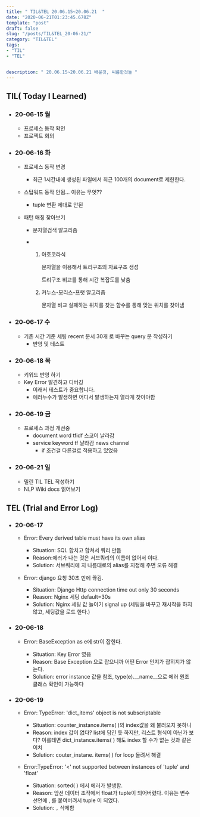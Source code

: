 ```yaml
---
title: " TIL&TEL 20.06.15~20.06.21  "
date: "2020-06-21T01:23:45.678Z"
template: "post"
draft: false
slug: "/posts/TIL&TEL_20-06-21/"
category: "TIL&TEL"
tags:
- "TIL"
- "TEL"


description: " 20.06.15~20.06.21 배운것, 씨름한것들 "
---
```


## TIL( Today I Learned)

- ### 20-06-15 월

  - 프로세스 동작 확인
  - 프로젝트 회의

- ### 20-06-16 화

  - 프로세스 동작 변경

    - 최근 1시간내에 생성된 파일에서 최근 100개의 document로 제한한다. 

  - 스탑워드 동작 안됨... 이유는 무엇??

    - tuple 변환 제대로 안된

  - 패턴 매칭 찾아보기

    - 문자열검색 알고리즘

    - 1. 아호코라식

         문자열을 이용해서 트리구조의 자료구조 생성

         트리구조 비교를 통해 시간 복잡도를 낮춤

      2. 커누스-모리스-프랫 알고리즘

         문자열 비교 실패하는 위치를 찾는 함수를 통해 맞는 위치를 찾아냄

- ### 20-06-17 수

  - 기존 시간 기준 세팅 recent 문서 30개 로 바꾸는 query 문 작성하기
    - 반영 및 테스트

- ### 20-06-18 목

  - 키워드 반영 하기
  - Key Error 발견하고 디버깅
    - 이래서 테스트가 중요합니다.
    - 에러누수가 발생하면 어디서 발생하는지 열라게 찾아야함

- ### 20-06-19 금

  - 프로세스 과정 개선중
    - document word tfidf 스코어 날라감
    - service keyword tf 날라감 news channel 
      - if 조건걸 다른걸로 적용하고 있었음

- ### 20-06-21 일

  - 밀린 TIL TEL 작성하기
  - NLP Wiki docs 읽어보기

## TEL (Trial and Error Log)

- ### 20-06-17

  - Error: Every derived table must have its own alias

    - Situation: SQL 합치고 합쳐서 쿼리 만듬
    - Reason:에러가 나는 것은 서브쿼리의 이름이 없어서 이다.
    - Solution: 서브쿼리에 지 나름대로의 alias를 지정해 주면 오류 해결

  - Error: django 요청 30초 만에 끊김.

     

    - Situation: Django Http connection time out only 30 seconds
    - Reason: Nginx 세팅 default=30s
    - Solution: Nginx 세팅 값 늘이기 signal up (세팅을 바꾸고 재시작을 하지 않고, 세팅값을 로드 한다.)

- ### 20-06-18

  - Error: BaseException as e에 str이 잡힌다.

     

    - Situation: Key Error 였음
    - Reason: Base Exception 으로 잡으니까 어떤 Error 인지가 잡히지가 않는다.
    - Solution: error instance 값을 참조, type(e).\__name__으로 에러 원조클래스 확인이 가능하다

- ### 20-06-19

  - Error: TypeError: 'dict_items' object is not subscriptable

     

    - Situation: counter_instance.items( )의 index값을 왜 불러오지 못하니
    - Reason: index 값이 없다? list에 담긴 듯 하지만, 리스트 형식이 아닌가 보다? 이를테면 dict_instance.items( ) 해도 index 할 수가 없는 것과 같은 이치
    - Solution: couter_instane. items( ) for loop 돌려서 해결

  - Error:TypeError: '<' not supported between instances of 'tuple' and 'float'

    - Situation: sorted( ) 에서 에러가 발생함.
    - Reason: 앞선 데이터 조작에서 float가 tuple이 되어버렸다. 이유는 변수 선언에 , 를 붙여버려서 tuple 이 되었다.
    - Solution: `,` 삭제함